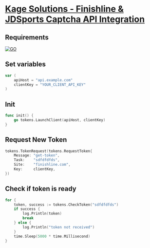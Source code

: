 # [Kage Solutions - Finishline & JDSports Captcha API Integration](https://github.com/KageSolutions/Kage-Solutions-MC-Go)

## Requirements

[![GO](https://img.shields.io/badge/Go-007D9C?style=for-the-badge&logo=go&logoColor=white)](https://go.dev/)

## Set variables
```go
var (
    apiHost = "api.example.com"
    clientKey = "YOUR_CLIENT_API_KEY"
)
```

## Init

```go
func init() {
    go tokens.LaunchClient(apiHost, clientKey)
}
```

## Request New Token

```go
tokens.TokenRequest(tokens.RequestToken{
    Message: "get-token",
    Task:    "sdfdfdfds",
    Site:    "finishline.com",
    Key:     clientKey,
})
```

## Check if token is ready

```go
for {
    token, success := tokens.CheckToken("sdfdfdfds")
    if success {
        log.Println(token)
        break
    } else {
        log.Println("token not received")
    }
    time.Sleep(5000 * time.Millisecond)
}
```
